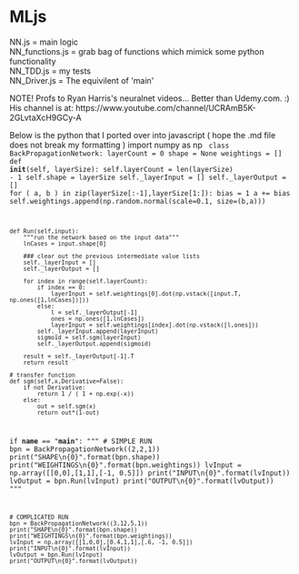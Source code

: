 # MLjs

NN.js = main logic<br/>
NN_functions.js = grab bag of functions which mimick some python functionality<br/>
NN_TDD.js = my tests<br/>
NN_Driver.js = The equivilent of 'main'<br/>
<p>
NOTE! Profs to Ryan Harris's neuralnet videos...  Better than Udemy.com. :) 
His channel is at: https://www.youtube.com/channel/UCRAmB5K-2GLvtaXcH9GCy-A
<p>



Below is the python that I ported over into javascript ( hope the .md file does not break my formatting )
import numpy as np
<code>
class BackPropagationNetwork:
    layerCount = 0
    shape = None
    weightings = []
    def __init__(self, layerSize):
        self.layerCount = len(layerSize) - 1
        self.shape = layerSize
        self._layerInput = []
        self._layerOutput = []
        for ( a, b ) in zip(layerSize[:-1],layerSize[1:]):
            bias = 1
            a += bias
            self.weightings.append(np.random.normal(scale=0.1, size=(b,a)))

    def Run(self,input):
        """run the network based on the input data"""
        lnCases = input.shape[0]

        ### clear out the previous intermediate value lists
        self._layerInput = []
        self._layerOutput = []

        for index in range(self.layerCount):
            if index == 0:
                layerInput = self.weightings[0].dot(np.vstack([input.T, np.ones([1,lnCases])]))
            else:
                l = self._layerOutput[-1]
                ones = np.ones([1,lnCases])
                layerInput = self.weightings[index].dot(np.vstack([l,ones]))
            self._layerInput.append(layerInput)
            sigmoid = self.sgm(layerInput)
            self._layerOutput.append(sigmoid)

        result = self._layerOutput[-1].T
        return result

    # transfer function
    def sgm(self,x,Derivative=False):
        if not Derivative:
            return 1 / ( 1 + np.exp(-x))
        else:
            out = self.sgm(x)
            return out*(1-out)

if __name__ == "__main__":
    """
    # SIMPLE RUN
    bpn = BackPropagationNetwork((2,2,1))
    print("SHAPE\n{0}".format(bpn.shape))
    print("WEIGHTINGS\n{0}".format(bpn.weightings))
    lvInput = np.array([[0,0],[1,1],[-1, 0.5]])
    print("INPUT\n{0}".format(lvInput))
    lvOutput = bpn.Run(lvInput)
    print("OUTPUT\n{0}".format(lvOutput))
    """

    # COMPLICATED RUN
    bpn = BackPropagationNetwork((3,12,5,1))
    print("SHAPE\n{0}".format(bpn.shape))
    print("WEIGHTINGS\n{0}".format(bpn.weightings))
    lvInput = np.array([[1,0,0],[0.4,1,1],[.6, -1, 0.5]])
    print("INPUT\n{0}".format(lvInput))
    lvOutput = bpn.Run(lvInput)
    print("OUTPUT\n{0}".format(lvOutput))
</code>

